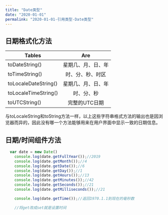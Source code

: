 ```yaml
---
title: "Date类型"
date: "2020-01-01"
permalink: "2020-01-01-引用类型-Date类型"
---
```

## 日期格式化方法
| Tables        | Are           | 
| ------------- |:-------------:|
| toDateString()    | 星期几、月、日、年 | 
| toTimeString()  | 时、分、秒、时区      | 
| toLocaleDateString() | 星期几、月、日、年   |   
| toLocaleTimeString() | 时、分、秒      |    
| toUTCString() | 完整的UTC日期     |    

与toLocaleString和toString方法一样，以上这些字符串格式方法的输出也是因浏览器而异的，因此没有哪一个方法能够用来在用户界面中显示一致的日期信息。




## 日期/时间组件方法
```javascript
  var date = new Date()
    console.log(date.getFullYear());//2019
    console.log(date.getMonth());//4
    console.log(date.getDate());//6
    console.log(date.getDay());//1
    console.log(date.getHours());//13
    console.log(date.getMinutes());//42
    console.log(date.getSeconds());//21
    console.log(date.getMilliseconds());//21

    console.log(date.getTime());//返回1970.1.1到现在的毫秒数

    //将get改成set就是设置时间
```
